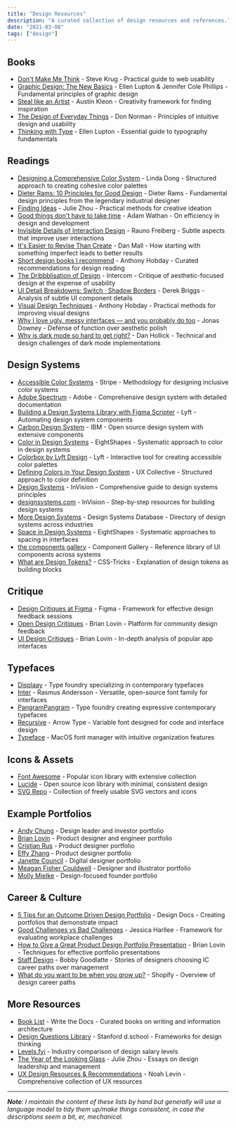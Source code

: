 ```yaml
---
title: "Design Resources"
description: "A curated collection of design resources and references."
date: "2021-03-08"
tags: ["design"]
---
```


## Books

- [Don't Make Me Think](https://www.nngroup.com/books/dont-make-me-think/) - Steve Krug - Practical guide to web usability
- [Graphic Design: The New Basics](https://papress.com/products/graphic-design-the-new-basics-revised-second-edition) - Ellen Lupton & Jennifer Cole Phillips - Fundamental principles of graphic design
- [Steal like an Artist](https://austinkleon.com/steal/) - Austin Kleon - Creativity framework for finding inspiration
- [The Design of Everyday Things](https://www.nngroup.com/books/design-everyday-things-revised/) - Don Norman - Principles of intuitive design and usability
- [Thinking with Type](https://thinkingwithtype.com/) - Ellen Lupton - Essential guide to typography fundamentals

## Readings

- [Designing a Comprehensive Color System](https://lindadong.com/) - Linda Dong - Structured approach to creating cohesive color palettes
- [Dieter Rams: 10 Principles for Good Design](https://www.designdocs.co/) - Dieter Rams - Fundamental design principles from the legendary industrial designer
- [Finding Ideas](https://medium.com/the-year-of-the-looking-glass/finding-ideas-d9c07933958) - Julie Zhou - Practical methods for creative ideation
- [Good things don't have to take time](https://twitter.com/adamwathan) - Adam Wathan - On efficiency in design and development
- [Invisible Details of Interaction Design](https://rauno.me/craft/interaction-design) - Rauno Freiberg - Subtle aspects that improve user interactions
- [It's Easier to Revise Than Create](https://danmall.com/articles/its-easier-to-revise-than-create/) - Dan Mall - How starting with something imperfect leads to better results
- [Short design books I recommend](https://twitter.com/hobdaydesign) - Anthony Hobday - Curated recommendations for design reading
- [The Dribbblisation of Design](https://medium.com/intercom-inside/the-dribbblisation-of-design-406422ccb026) - Intercom - Critique of aesthetic-focused design at the expense of usability
- [UI Detail Breakdowns: Switch · Shadow Borders](https://penpot.app/blog/ui-detail-shadow-borders.html) - Derek Briggs - Analysis of subtle UI component details
- [Visual Design Techniques](https://anthonyhobday.com/sideprojects/visualdesign/) - Anthony Hobday - Practical methods for improving visual designs
- [Why I love ugly, messy interfaces — and you probably do too](https://m.signalvnoise.com/why-i-love-ugly-messy-interfaces-and-you-probably-do-too/) - Jonas Downey - Defense of function over aesthetic polish
- [Why is dark mode so hard to get right?](https://twitter.com/DanHollick) - Dan Hollick - Technical and design challenges of dark mode implementations

## Design Systems

- [Accessible Color Systems](https://stripe.com/blog/accessible-color-systems) - Stripe - Methodology for designing inclusive color systems
- [Adobe Spectrum](https://spectrum.adobe.com/) - Adobe - Comprehensive design system with detailed documentation
- [Building a Design Systems Library with Figma Scripter](https://eng.lyft.com/building-a-design-systems-library-with-figma-scripter-c046df0a895c) - Lyft - Automating design system components
- [Carbon Design System](https://carbondesignsystem.com/) - IBM - Open source design system with extensive components
- [Color in Design Systems](https://medium.com/eightshapes-llc/color-in-design-systems-a1c80f65fa3) - EightShapes - Systematic approach to color in design systems
- [Colorbox by Lyft Design](https://lyft-colorbox.herokuapp.com/) - Lyft - Interactive tool for creating accessible color palettes
- [Defining Colors in Your Design System](https://uxdesign.cc/defining-colors-in-your-design-system-828148e6210a) - UX Collective - Structured approach to color definition
- [Design Systems](https://www.designsystems.com/) - InVision - Comprehensive guide to design systems principles
- [designsystems.com](https://www.designsystems.com/) - InVision - Step-by-step resources for building design systems
- [More Design Systems](https://designsystems.surf/) - Design Systems Database - Directory of design systems across industries
- [Space in Design Systems](https://medium.com/eightshapes-llc/space-in-design-systems-188bcbae0d62) - EightShapes - Systematic approaches to spacing in interfaces
- [the components gallery](https://component.gallery/) - Component Gallery - Reference library of UI components across systems
- [What are Design Tokens?](https://css-tricks.com/what-are-design-tokens/) - CSS-Tricks - Explanation of design tokens as building blocks

## Critique

- [Design Critiques at Figma](https://www.figma.com/blog/design-critiques-at-figma/) - Figma - Framework for effective design feedback sessions
- [Open Design Critiques](https://brianlovin.com/design-details) - Brian Lovin - Platform for community design feedback
- [UI Design Critiques](https://brianlovin.com/design-details) - Brian Lovin - In-depth analysis of popular app interfaces

## Typefaces

- [Displaay](https://displaay.net/) - Type foundry specializing in contemporary typefaces
- [Inter](https://rsms.me/inter/) - Rasmus Andersson - Versatile, open-source font family for interfaces
- [PangramPangram](https://pangrampangram.com/) - Type foundry creating expressive contemporary typefaces
- [Recursive](https://www.recursive.design/) - Arrow Type - Variable font designed for code and interface design
- [Typeface](https://typefaceapp.com/) - MacOS font manager with intuitive organization features

## Icons & Assets

- [Font Awesome](https://fontawesome.com/) - Popular icon library with extensive collection
- [Lucide](https://lucide.dev/) - Open source icon library with minimal, consistent design
- [SVG Repo](https://www.svgrepo.com/) - Collection of freely usable SVG vectors and icons

## Example Portfolios

- [Andy Chung](https://read.cv/andy) - Design leader and investor portfolio
- [Brian Lovin](https://brianlovin.com) - Product designer and engineer portfolio
- [Cristian Rus](https://cristianrus4.me) - Product designer portfolio
- [Effy Zhang](https://effyzhang.com) - Product designer portfolio
- [Janette Council](https://jntt.co) - Digital designer portfolio
- [Meagan Fisher Couldwell](https://owltastic.com) - Designer and illustrator portfolio
- [Molly Mielke](https://mollymielke.com) - Design-focused founder portfolio

## Career & Culture

- [5 Tips for an Outcome Driven Design Portfolio](https://www.designdocs.co/) - Design Docs - Creating portfolios that demonstrate impact
- [Good Challenges vs Bad Challenges](https://www.jessicaharllee.com/notes/good-challenges-vs-bad-challenges/) - Jessica Harllee - Framework for evaluating workplace challenges
- [How to Give a Great Product Design Portfolio Presentation](https://brianlovin.com/writing/how-to-give-a-great-product-design-portfolio-presentation) - Brian Lovin - Techniques for effective portfolio presentations
- [Staff Design](https://staff.design/) - Bobby Goodlatte - Stories of designers choosing IC career paths over management
- [What do you want to be when you grow up?](https://ux.shopify.com/what-do-you-want-to-be-when-you-grow-up-15a0590e2c3a) - Shopify - Overview of design career paths

## More Resources

- [Book List](https://www.writethedocs.org/books/) - Write the Docs - Curated books on writing and information architecture
- [Design Questions Library](https://dschool.stanford.edu/resources) - Stanford d.school - Frameworks for design thinking
- [Levels.fyi](https://www.levels.fyi/) - Industry comparison of design salary levels
- [The Year of the Looking Glass](https://medium.com/the-year-of-the-looking-glass) - Julie Zhou - Essays on design leadership and management
- [UX Design Resources & Recommendations](https://www.noahlevin.com/ux-design-resources) - Noah Levin - Comprehensive collection of UX resources

---

_**Note**: I maintain the content of these lists by hand but generally will use a language model to tidy them up/make things consistent, in case the descriptions seem a bit, er, mechanical._
